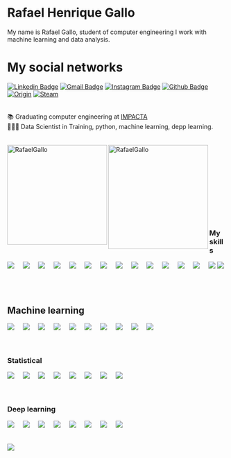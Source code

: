 # Rafael Henrique Gallo
My name is Rafael Gallo, student of computer engineering I work with machine learning and data analysis.
<br/>
# My social networks
[![Linkedin Badge](https://img.shields.io/badge/-LinkedIn-blue?style=flat&logo=LinkedIn&logoColor=white)](https://www.linkedin.com/in/rafael-gallo-986a73150/)
[![Gmail Badge](https://img.shields.io/badge/-Gmail-c14438?style=flat-square&logo=Gmail&logoColor=white&link=mailto:rafaelhenriquegallo@gmail.com)](mailto:rafaelhenriquegallo@gmail.com)
[![Instagram Badge](https://img.shields.io/badge/-Instagram-C13584?style=flat&logo=Instagram&logoColor=white)](https://www.instagram.com/gallorafael_/)
[![Github Badge](https://img.shields.io/badge/-Github-000?style=flat-square&logo=Github&logoColor=white&link=https://github.com/RafaelGallo)](https://github.com/RafaelGallo)
[![Origin](https://img.shields.io/badge/-Origin-000?style=flat-square&logo=Origin&logoColor=Orange&link=https://www.origin.com/bra/pt-br/profile/achievements)](https://www.origin.com/bra/pt-br/profile/achievements)
[![Steam](https://img.shields.io/badge/-Steam-000?style=flat-square&logo=Steam&logoColor=white&link=https://steamcommunity.com/profiles/76561198838228349/)](https://steamcommunity.com/profiles/76561198838228349/)
<br/>
<br/>
<br/>
📚 Graduating computer engineering at [IMPACTA](https://www.impacta.edu.br/graduacoes/engenharia-da-computacao)<br>
👨🏻‍💻 Data Scientist in Training, python, machine learning, depp learning.
<br/>
<br/>
<br/>
<img align="left" height="230" src="https://github-readme-stats.vercel.app/api?username=RafaelGallo&theme=onedark" alt="RafaelGallo"/> 
<img align="left" height="240" width="230" src="https://github-readme-stats.vercel.app/api/top-langs/?username=RafaelGallo&hide=css&theme=nord" alt="RafaelGallo" />
<br/>
<br/>
<br/>
<br/>
<br/>
<br/>
<br/>
<br/>
<br/>
<br/>
### My skills<br/>
<img src="https://img.shields.io/badge/-Python-black?style=for-the-badge&logo=Python" />&nbsp;&nbsp;&nbsp;&nbsp;
<img src="https://img.shields.io/badge/-Flask-black?style=for-the-badge&logo=flask" />&nbsp;&nbsp;&nbsp;&nbsp;
<img src="https://img.shields.io/badge/-R-black?style=for-the-badge&logo=R&logoColor=007afb" />&nbsp;&nbsp;&nbsp;&nbsp;
<img src="https://img.shields.io/badge/-C-black?style=for-the-badge&logo=C" />&nbsp;&nbsp;&nbsp;&nbsp;
<img src="https://img.shields.io/badge/-C++-black?style=for-the-badge&logo=C++" />&nbsp;&nbsp;&nbsp;&nbsp;
<img src="https://img.shields.io/badge/-Java-black?style=for-the-badge&logo=JavalogoColor=white" />&nbsp;&nbsp;&nbsp;&nbsp;
<img src="https://img.shields.io/badge/-HTML5-E34F26?style=for-the-badge&logo=html5&logoColor=white" />&nbsp;&nbsp;&nbsp;&nbsp;
<img src="https://img.shields.io/badge/-CSS3-1572B6?style=for-the-badge&logo=css3" />&nbsp;&nbsp;&nbsp;&nbsp;
<img src="https://img.shields.io/badge/-SQL-181717?style=for-the-badge&logo=SQL" />&nbsp;&nbsp;&nbsp;&nbsp;
<img src="https://img.shields.io/badge/-SQLite-181717?style=for-the-badge&logo=SQLite" />&nbsp;&nbsp;&nbsp;&nbsp;
<img src="https://img.shields.io/badge/-SQL_Server-181717?style=for-the-badge&logo=SQL_Server" />&nbsp;&nbsp;&nbsp;&nbsp;
<img src="https://img.shields.io/badge/-MongoDB-black?style=for-the-badge&logo=mongodb" />&nbsp;&nbsp;&nbsp;&nbsp;
<img src="https://img.shields.io/badge/-Git-black?style=for-the-badge&logo=git" />&nbsp;&nbsp;&nbsp;&nbsp;
<img src="https://img.shields.io/badge/-GitHub-181717?style=for-the-badge&logo=github" />
<img src="https://img.shields.io/badge/-Azure-181717?style=for-the-badge&logo=Azure" />&nbsp;&nbsp;&nbsp;&nbsp;
<br/>
<br/>
<br/>
## Machine learning
<img src="https://img.shields.io/badge/-Machine learning-181717?style=for-the-badge&logo=Machine_learning" />&nbsp;&nbsp;&nbsp;&nbsp;
<img src="https://img.shields.io/badge/-Regression model-181717?style=for-the-badge&logo=Regression_model" />&nbsp;&nbsp;&nbsp;&nbsp;
<img src="https://img.shields.io/badge/-classification-181717?style=for-the-badge&logo=classification" />&nbsp;&nbsp;&nbsp;&nbsp;
<img src="https://img.shields.io/badge/-Data analysis-181717?style=for-the-badge&logo=Data_analysis" />&nbsp;&nbsp;&nbsp;&nbsp;
<img src="https://img.shields.io/badge/-recommendation systems-181717?style=for-the-badge&logo=recommendation_systems" />&nbsp;&nbsp;&nbsp;&nbsp;
<img src="https://img.shields.io/badge/-Supervised algorithms-181717?style=for-the-badge&logo=supervised_algorithms" />&nbsp;&nbsp;&nbsp;&nbsp;
<img src="https://img.shields.io/badge/-unsupervised algorithms-181717?style=for-the-badge&logo=unsupervised_algorithms" />&nbsp;&nbsp;&nbsp;&nbsp;
<img src="https://img.shields.io/badge/-Supervised natural language model-181717?style=for-the-badge&logo=Supervised_natural_language_model" />&nbsp;&nbsp;&nbsp;&nbsp;
<img src="https://img.shields.io/badge/-Unnatural language process model-181717?style=for-the-badge&logo=Unnatural_language_process_model" />&nbsp;&nbsp;&nbsp;&nbsp;
<img src="https://img.shields.io/badge/-Time series-181717?style=for-the-badge&logo=Time_series" />&nbsp;&nbsp;&nbsp;&nbsp;
<br/>
<br/>
<br/>
### Statistical
<img src="https://img.shields.io/badge/-Statistical-181717?style=for-the-badge&logo=statistical" />&nbsp;&nbsp;&nbsp;&nbsp;
<img src="https://img.shields.io/badge/-Frequencies and averages-181717?style=for-the-badge&logo=frequencies_and_averages" />&nbsp;&nbsp;&nbsp;&nbsp;
<img src="https://img.shields.io/badge/-Probability-181717?style=for-the-badge&logo=Probability" />&nbsp;&nbsp;&nbsp;&nbsp;
<img src="https://img.shields.io/badge/-Sampling-181717?style=for-the-badge&logo=Sampling" />&nbsp;&nbsp;&nbsp;&nbsp;
<img src="https://img.shields.io/badge/-Hypotheses-181717?style=for-the-badge&logo=hypotheses" />&nbsp;&nbsp;&nbsp;&nbsp;
<img src="https://img.shields.io/badge/-Correlations-181717?style=for-the-badge&logo=correlations" />&nbsp;&nbsp;&nbsp;&nbsp;
<img src="https://img.shields.io/badge/-Market basket analysis-181717?style=for-the-badge&logo=Market_basket_analysis" />&nbsp;&nbsp;&nbsp;&nbsp;
<img src="https://img.shields.io/badge/-Linear Regression-181717?style=for-the-badge&logo=Linear_regression" />&nbsp;&nbsp;&nbsp;&nbsp;
<br/>
<br/>
<br/>
### Deep learning
<img src="https://img.shields.io/badge/-ANN Artificial neural network-181717?style=for-the-badge&logo=ANN_Artificial_neural_network" />&nbsp;&nbsp;&nbsp;&nbsp;
<img src="https://img.shields.io/badge/-CNN Convolutional-181717?style=for-the-badge&logo=ANN_Convolutional" />&nbsp;&nbsp;&nbsp;&nbsp;
<img src="https://img.shields.io/badge/-RNN Recurrent-181717?style=for-the-badge&logo=ANN_Recurrent" />&nbsp;&nbsp;&nbsp;&nbsp;
<img src="https://img.shields.io/badge/-GANs Generative Adversarials-181717?style=for-the-badge&logo=ANN_Generative_Adversarials" />&nbsp;&nbsp;&nbsp;&nbsp;
<img src="https://img.shields.io/badge/-CNN Computer vision-181717?style=for-the-badge&logo=Computer_Vision" />&nbsp;&nbsp;&nbsp;&nbsp;
<img src="https://img.shields.io/badge/-ANN Supervised natural language process-181717?style=for-the-badge&logo=ANN_Supervised_natural_language_process" />&nbsp;&nbsp;&nbsp;&nbsp;
<img src="https://img.shields.io/badge/-ANN Unsupervised natural language process-181717?style=for-the-badge&logo=ANN_Unsupervised_natural_language_process" />&nbsp;&nbsp;&nbsp;&nbsp;
<img src="https://img.shields.io/badge/-Autoencoders-181717?style=for-the-badge&logo=Autoencoders" />&nbsp;&nbsp;&nbsp;&nbsp;
<br/>
<br/>
<br/>
<img src ="https://tenor.com/view/coded-data-numbers-encryption-hack-gif-17648403.gif"/>
<br/>
<br/>
<br/>

